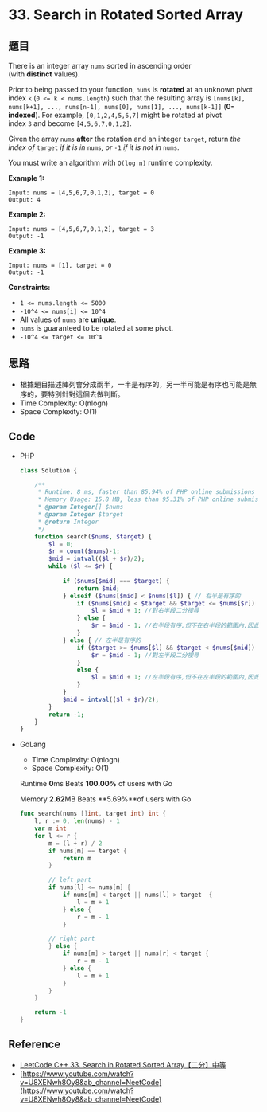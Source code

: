 # 33. Search in Rotated Sorted Array

## 題目

There is an integer array `nums` sorted in ascending order (with **distinct** values).

Prior to being passed to your function, `nums` is **rotated** at an unknown pivot index `k` (`0 <= k < nums.length`) such that the resulting array is `[nums[k], nums[k+1], ..., nums[n-1], nums[0], nums[1], ..., nums[k-1]]` (**0-indexed**). For example, `[0,1,2,4,5,6,7]` might be rotated at pivot index `3` and become `[4,5,6,7,0,1,2]`.

Given the array `nums` **after** the rotation and an integer `target`, return *the index of* `target` *if it is in* `nums`*, or* `-1` *if it is not in* `nums`.

You must write an algorithm with `O(log n)` runtime complexity.

**Example 1:**

```
Input: nums = [4,5,6,7,0,1,2], target = 0
Output: 4

```

**Example 2:**

```
Input: nums = [4,5,6,7,0,1,2], target = 3
Output: -1

```

**Example 3:**

```
Input: nums = [1], target = 0
Output: -1
```

**Constraints:**

- `1 <= nums.length <= 5000`
- `-10^4 <= nums[i] <= 10^4`
- All values of `nums` are **unique**.
- `nums` is guaranteed to be rotated at some pivot.
- `-10^4 <= target <= 10^4`

## 思路

- 根據題目描述陣列會分成兩半，一半是有序的，另一半可能是有序也可能是無序的，要特別針對這個去做判斷。
- Time Complexity: O(nlogn)
- Space Complexity: O(1)

## Code

- PHP
    
    ```php
    class Solution {
    
        /**
         * Runtime: 8 ms, faster than 85.94% of PHP online submissions for Search in Rotated Sorted Array.
         * Memory Usage: 15.8 MB, less than 95.31% of PHP online submissions for Search in Rotated Sorted Array.
         * @param Integer[] $nums
         * @param Integer $target
         * @return Integer
         */
        function search($nums, $target) {
            $l = 0;
            $r = count($nums)-1;
            $mid = intval(($l + $r)/2);
            while ($l <= $r) {
                
                if ($nums[$mid] === $target) {
                    return $mid;
                } elseif ($nums[$mid] < $nums[$l]) { // 右半是有序的
                    if ($nums[$mid] < $target && $target <= $nums[$r]) {
                        $l = $mid + 1; //對右半段二分搜尋
                    } else {
                        $r = $mid - 1; //右半段有序,但不在右半段的範圍內,因此對左半段搜尋
                    }
                } else { // 左半是有序的
                    if ($target >= $nums[$l] && $target < $nums[$mid]) {
                        $r = $mid - 1; //對左半段二分搜尋
                    }
                    else {
                        $l = $mid + 1; //左半段有序,但不在左半段的範圍內,因此對右半段搜尋
                    }
                }
                $mid = intval(($l + $r)/2);
            }
            return -1;
        }
    }
    ```
    
- GoLang
    - Time Complexity: O(nlogn)
    - Space Complexity: O(1)
    
    Runtime **0**ms Beats **100.00%** of users with Go
    
    Memory **2.62**MB Beats **5.69%**of users with Go
    
    ```go
    func search(nums []int, target int) int {
        l, r := 0, len(nums) - 1
        var m int
        for l <= r {
            m = (l + r) / 2
            if nums[m] == target {
                return m
            }
    
            // left part
            if nums[l] <= nums[m] {
                if nums[m] < target || nums[l] > target  {
                    l = m + 1
                } else {
                    r = m - 1
                }
    
            // right part
            } else {
                if nums[m] > target || nums[r] < target {
                    r = m - 1
                } else {
                    l = m + 1
                }
            }
        }
    
        return -1
    }
    ```
    

## Reference

- [LeetCode C++ 33. Search in Rotated Sorted Array【二分】中等](https://iter01.com/544425.html)
- [https://www.youtube.com/watch?v=U8XENwh8Oy8&ab_channel=NeetCode](https://www.youtube.com/watch?v=U8XENwh8Oy8&ab_channel=NeetCode)